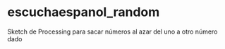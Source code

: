 escuchaespanol_random
=====================

Sketch de Processing para sacar números al azar del uno a otro número dado
